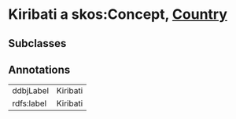 # Kiribati a skos:Concept, [Country](/0.1/Country)

## Subclasses

## Annotations

|||
|-----|-----|
|ddbjLabel|Kiribati|
|rdfs:label|Kiribati|

